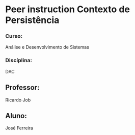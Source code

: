 # Peer instruction Contexto de Persistência

### Curso: ​
Análise e Desenvolvimento de Sistemas
### Discíplina:
DAC
## Professor: ​ 
Ricardo Job
## Aluno: ​
José Ferreira

